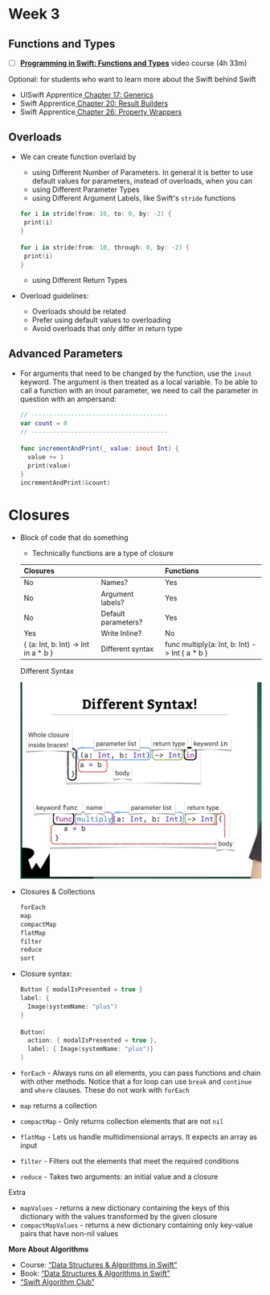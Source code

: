 # Week 3

## Functions and Types

- [ ] [**Programming in Swift: Functions and Types**](https://www.raywenderlich.com/28433240-programming-in-swift-functions-types) video course (4h 33m)

Optional: for students who want to learn more about the Swift behind Swift
- UISwift Apprentice[ Chapter 17: Generics](https://www.raywenderlich.com/books/swift-apprentice/v7.0/chapters/17-generics)
- Swift Apprentice[ Chapter 20: Result Builders](https://www.raywenderlich.com/books/swift-apprentice/v7.0/chapters/20-result-builders)
- Swift Apprentice[ Chapter 26: Property Wrappers](https://www.raywenderlich.com/books/swift-apprentice/v7.0/chapters/26-property-wrappers)



## Overloads

- We can create function overlaid by

  - using Different Number of Parameters. In general it is better to use default values for parameters, instead of overloads, when you can
  - using Different Parameter Types
  - using Different Argument Labels, like Swift's `stride` functions

  ```swift
  for i in stride(from: 10, to: 0, by: -2) {
   print(i)
  }
  
  for i in stride(from: 10, through: 0, by: -2) {
   print(i)
  }
  
  ```

  - using Different Return Types

- Overload guidelines:

  - Overloads should be related
  - Prefer using default values to overloading
  - Avoid overloads that only differ in return type

## Advanced Parameters

- For arguments that need to be changed by the function, use the `inout` keyword. The argument is then treated as a local variable. To be able to call a function with an inout parameter, we need to call the parameter in question with an ampersand:

  ```swift
  // --------------------------------------
  var count = 0
  // --------------------------------------
  
  func incrementAndPrint(_ value: inout Int) {
    value += 1
    print(value)
  }
  incrementAndPrint(&count)
  ```


# Closures

- Block of code that do something

  - Technically functions are a type of closure

  | Closures                              |                     | Functions                                      |
  | ------------------------------------- | ------------------- | ---------------------------------------------- |
  | No                                    | Names?              | Yes                                            |
  | No                                    | Argument labels?    | Yes                                            |
  | No                                    | Default parameters? | Yes                                            |
  | Yes                                   | Write Inline?       | No                                             |
  | { (a: Int, b: Int) -> Int in  a * b } | Different syntax    | func multiply(a: Int, b: Int) -> Int { a * b } |

  Different Syntax

  ![Closure Syntax](readme_images/Closure%20Syntax.png)

- Closures & Collections

  ```swift
  forEach
  map
  compactMap
  flatMap
  filter
  reduce
  sort
  ```

- Closure syntax:

  ```swift
  Button { modalIsPresented = true }
  label: { 
  	Image(systemName: "plus")
  }
  
  Button(
    action: { modalIsPresented = true },
  	label: { Image(systemName: "plus")}
  )
  ```

- `forEach` - Always runs on all elements, you can pass functions and chain with other methods. Notice that a for loop can use `break` and `continue` and `where` clauses. These do not work with `forEach`

- `map` returns a collection

- `compactMap` - Only returns collection elements that are not `nil`

- `flatMap` - Lets us handle multidimensional arrays. It expects an array as input

- `filter` - Filters out the elements that meet the required conditions

- `reduce` - Takes two arguments: an initial value and a closure 

Extra

- `mapValues` - returns a new dictionary containing the keys of this dictionary with the values transformed by the given closure
- `compactMapValues` - returns a new dictionary containing only key-value pairs that have non-nil values

**More About Algorithms**

- Course: [“Data Structures & Algorithms in Swift”](https://www.raywenderlich.com/977854-data-structures-algorithms-in-swift)
- Book: [“Data Structures & Algorithms in Swift”](https://store.raywenderlich.com/products/data-structures-and-algorithms-in-swift)
- [“Swift Algorithm Club”](https://github.com/raywenderlich/swift-algorithm-club)
